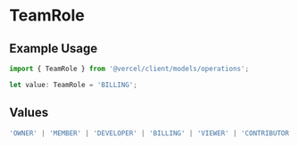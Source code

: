 # TeamRole

## Example Usage

```typescript
import { TeamRole } from '@vercel/client/models/operations';

let value: TeamRole = 'BILLING';
```

## Values

```typescript
'OWNER' | 'MEMBER' | 'DEVELOPER' | 'BILLING' | 'VIEWER' | 'CONTRIBUTOR';
```
